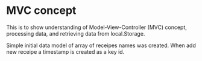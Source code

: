 # MVC concept

This is to show understanding of Model-View-Controller (MVC) concept, processing data, and retrieving data from local.Storage.

Simple initial data model of array of receipes names was created. When add new receipe a timestamp is created as a key id.